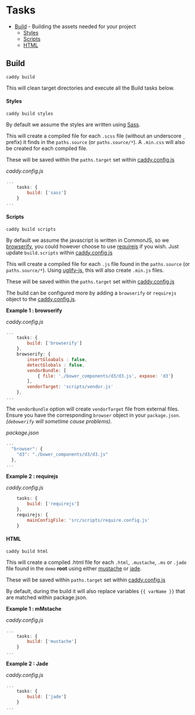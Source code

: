# Tasks

 * [Build](#build) - Building the assets needed for your project
    * [Styles](#styles)
    * [Scripts](#scripts)
    * [HTML](#html)

## Build

`caddy build`

This will clean target directories and execute all the Build tasks below.

#### Styles

`caddy build styles`

By default we assume the styles are written using [Sass](http://sass-lang.com/).

This will create a compiled file for each `.scss` file (without an underscore `_` prefix) it finds in the `paths.source` (or `paths.source/*`). A `.min.css` will also be created for each compiled file.

These will be saved within the `paths.target` set within [caddy.config.js](boilerplate/caddy.config.js)

*caddy.config.js*
```javascript
...
    tasks: {
        build: ['sass']
    }
...
```

#### Scripts

`caddy build scripts`

By default we assume the javascript is written in CommonJS, so we [browserify](https://www.npmjs.com/package/browserify), you could however choose to use [requirejs](http://requirejs.org/) if you wish.
Just update `build.scripts` within [caddy.config.js](boilerplate/caddy.config.js)

This will create a compiled file for each `.js` file found in the `paths.source` (or `paths.source/*`).
Using [uglify-js](https://www.npmjs.com/package/uglify-js), this will also create `.min.js` files.

These will be saved within the `paths.target` set within [caddy.config.js](boilerplate/caddy.config.js)

The build can be configured more by adding a `browserify` or `requirejs` object to the [caddy.config.js](boilerplate/caddy.config.js).

**Example 1 : browserify** 

*caddy.config.js*

```javascript
...
    tasks: {
        build: ['browserify']
    },
    browserify: {
        insertGloabals : false,
        detectGlobals : false,
        vendorBundle: [
            { file: './bower_components/d3/d3.js', expose: 'd3'}
        ],
        vendorTarget: 'scripts/vendor.js'
    },
...
```

The `vendorBundle` option will create `vendorTarget` file from external files. Ensure you have the corresponding `browser` object in your `package.json`. *(`debowerify` will sometime cause problems).* 

*package.json*
```javascript
...
  "browser": {
    "d3": "./bower_components/d3/d3.js"
  },
...
```

**Example 2 : requirejs**

*caddy.config.js*
```javascript
    tasks: {
        build: ['requirejs']
    },
    requirejs: {
        mainConfigFile: 'src/scripts/require.config.js'
    }
```

#### HTML

`caddy build html`

This will create a compiled .html file for each `.html`, `.mustache`, `.ms` or `.jade` file found in the `demo` **root** using either [mustache](https://github.com/janl/mustache.js) or [jade](http://jade-lang.com/).

These will be saved within `paths.target` set within [caddy.config.js](boilerplate/caddy.config.js)

By default, during the build it will also replace variables `{{ varName }}` that are matched within package.json.

**Example 1 : mMstache** 

*caddy.config.js*
```javascript
...
    tasks: {
        build: ['mustache']
    }
...
```

**Example 2 : Jade** 

*caddy.config.js*
```javascript
...
    tasks: {
        build: ['jade']
    }
...
```
